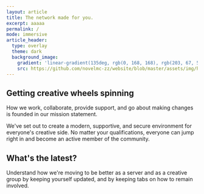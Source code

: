 ```yaml
---
layout: article
title: The network made for you.
excerpt: aaaaa
permalink: /
mode: immersive
article_header:
  type: overlay
  theme: dark
  background_image:
    gradient: 'linear-gradient(135deg, rgb(0, 168, 168), rgb(203, 67, 53))'
    src: https://github.com/novelmc-zz/website/blob/master/assets/img/hero/4R2kvopvIy.png?raw=true
---
```


## Getting creative wheels spinning
How we work, collaborate, provide support, and go about making changes is founded in our mission statement.

We've set out to create a modern, supportive, and secure environment for everyone's creative side. No matter your qualifications, everyone can jump right in and become an active member of the community.

## What's the latest?
Understand how we're moving to be better as a server and as a creative group by keeping yourself updated, and by keeping tabs on how to remain involved.
